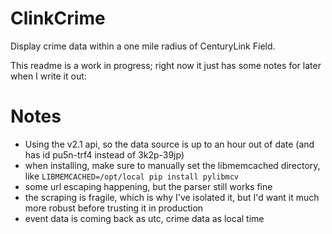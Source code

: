 # ClinkCrime
Display crime data within a one mile radius of CenturyLink Field.

This readme is a work in progress; right now it just has some notes for later when I write it out:

# Notes
- Using the v2.1 api, so the data source is up to an hour out of date (and has id pu5n-trf4 instead of 3k2p-39jp)
- when installing, make sure to manually set the libmemcached directory, like
    `LIBMEMCACHED=/opt/local pip install pylibmcv`
- some url escaping happening, but the parser still works fine
- the scraping is fragile, which is why I've isolated it, but I'd want it much more robust before trusting it in production
- event data is coming back as utc, crime data as local time
